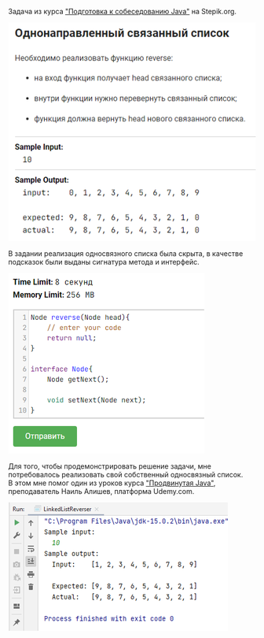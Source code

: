 Задача из курса ["Подготовка к собеседованию Java"](https://stepik.org/course/56704) на Stepik.org.

![img.png](pictures/img.png)

В задании реализация односвязного списка была скрыта, в качестве подсказок были выданы сигнатура метода 
и интерфейс.

![img_1.png](pictures/img_1.png)

Для того, чтобы продемонстрировать решение задачи, мне потребовалось реализовать свой собственный
односвязный список.  
В этом мне помог один из уроков курса ["Продвинутая Java"](https://www.udemy.com/course/javarussia), 
преподаватель Наиль Алишев, платформа Udemy.com.

![img_2.png](pictures/img_2.png)